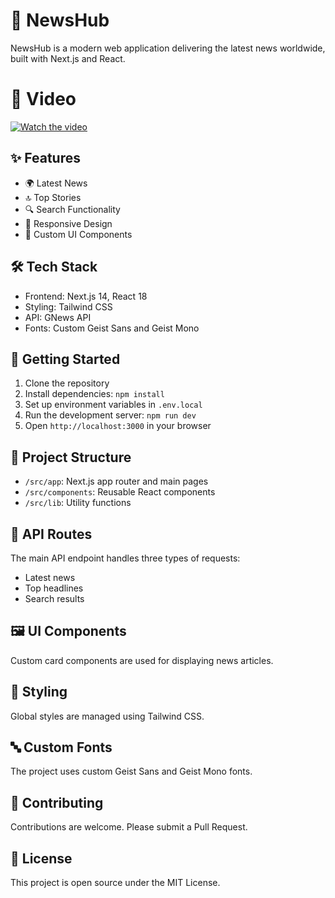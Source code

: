 # 📰 NewsHub

NewsHub is a modern web application delivering the latest news worldwide, built with Next.js and React.

# 🎥 Video
[![Watch the video](https://i.imgur.com/ILRo9ZX.png)](https://youtu.be/Fp_hzCEQqF4)

## ✨ Features

- 🌍 Latest News
- 🔝 Top Stories
- 🔍 Search Functionality
- 📱 Responsive Design
- 🎨 Custom UI Components

## 🛠️ Tech Stack

- Frontend: Next.js 14, React 18
- Styling: Tailwind CSS
- API: GNews API
- Fonts: Custom Geist Sans and Geist Mono

## 🚀 Getting Started

1. Clone the repository
2. Install dependencies: `npm install`
3. Set up environment variables in `.env.local`
4. Run the development server: `npm run dev`
5. Open `http://localhost:3000` in your browser

## 📁 Project Structure

- `/src/app`: Next.js app router and main pages
- `/src/components`: Reusable React components
- `/src/lib`: Utility functions

## 🔗 API Routes

The main API endpoint handles three types of requests:

- Latest news
- Top headlines
- Search results

## 🖼️ UI Components

Custom card components are used for displaying news articles.

## 💅 Styling

Global styles are managed using Tailwind CSS.

## 🔤 Custom Fonts

The project uses custom Geist Sans and Geist Mono fonts.

## 🤝 Contributing

Contributions are welcome. Please submit a Pull Request.

## 📄 License

This project is open source under the MIT License.
